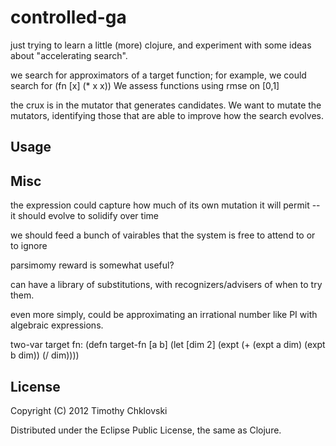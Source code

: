 # controlled-ga

just trying to learn a little (more) clojure, and experiment with some
ideas about "accelerating search".

we search for approximators of a target function;
for example, we could search for
(fn [x] (* x x))
We assess functions using rmse on [0,1]

the crux is in the mutator that generates candidates.
We want to mutate the mutators, identifying those that are able to improve
how the search evolves.

## Usage


## Misc

the expression could capture how much of its own mutation it will permit --
it should evolve to solidify over time

we should feed a bunch of vairables that the system is free to attend to or to ignore

parsimomy reward is somewhat useful?

can have a library of substitutions, with recognizers/advisers of when to try them.


even more simply, could be approximating an irrational number like PI with algebraic expressions.

two-var target fn:
(defn target-fn
  [a b]
  (let [dim 2]
    (expt (+
           (expt a dim)
           (expt b dim))
          (/ dim))))

## License

Copyright (C) 2012 Timothy Chklovski

Distributed under the Eclipse Public License, the same as Clojure.

